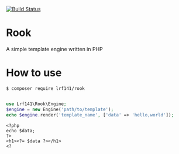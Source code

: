 [![Build Status](https://travis-ci.org/lrf141/rook.svg?branch=master)](https://travis-ci.org/lrf141/rook)
# Rook
A simple template engine written in PHP

# How to use
```
$ composer require lrf141/rook
```
```php

use Lrf141\Rook\Engine;
$engine = new Engine('path/to/template');
echo $engine.render('template_name', ['data' => 'hello,world']);
```

```php:template_name.php
<?php
echo $data;
?>
<h1><?= $data ?></h1>
<?
```

